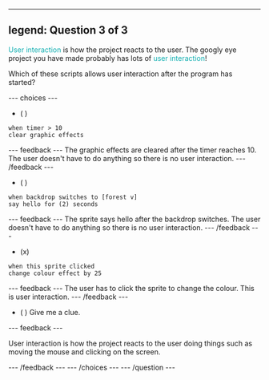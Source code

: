 
---
legend: Question 3 of 3
---

<span style="color: #0faeb0">User interaction</span> is how the project reacts to the user. The googly eye project you have made probably has lots of <span style="color: #0faeb0">user interaction</span>!

Which of these scripts allows user interaction after the program has started? 

--- choices ---

- ( ) 
```blocks3
when timer > 10
clear graphic effects
```

 --- feedback ---
The graphic effects are cleared after the timer reaches 10. The user doesn't have to do anything so there is no user interaction.
 --- /feedback ---
- ( ) 
```blocks3
when backdrop switches to [forest v]
say hello for (2) seconds
```

 --- feedback ---
The sprite says hello after the backdrop switches. The user doesn't have to do anything so there is no user interaction.
 --- /feedback ---
- (x) 
```blocks3
when this sprite clicked
change colour effect by 25
```

 --- feedback ---
The user has to click the sprite to change the colour. This is user interaction.
 --- /feedback ---
 
 

- ( ) 
Give me a clue.

 --- feedback ---

 User interaction is how the project reacts to the user doing things such as moving the mouse and clicking on the screen.

 --- /feedback ---
--- /choices ---
--- /question ---
